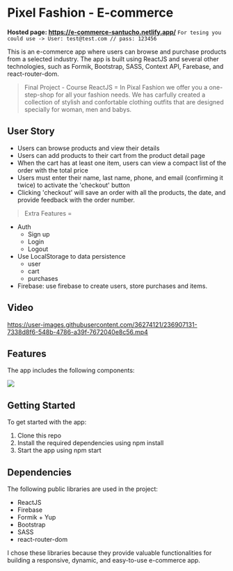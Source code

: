 # Pixel Fashion - E-commerce 

**Hosted page: https://e-commerce-santucho.netlify.app/**
`For tesing you could use -> User: test@test.com // pass: 123456`

This is an e-commerce app where users can browse and purchase products from a selected industry. The app is built using ReactJS and several other technologies, such as Formik, Bootstrap, SASS, Context API, Farebase, and react-router-dom.

> Final Project - Course ReactJS = In Pixal Fashion we offer you a one-step-shop for all your fashion needs. We has carfully created a collection of stylish and confortable clothing outfits that are designed specially for woman, men and babys. 

## User Story
- Users can browse products and view their details
- Users can add products to their cart from the product detail page
- When the cart has at least one item, users can view a compact list of the order with the total price
- Users must enter their name, last name, phone, and email (confirming it twice) to activate the 'checkout' button
- Clicking 'checkout' will save an order with all the products, the date, and provide feedback with the order number.

> Extra Features =
- Auth
	- Sign up
	- Login 
	- Logout
-  Use LocalStorage to data persistence
	- user
	- cart
	- purchases
- Firebase: use firebase to create users, store purchases and items.

## Video

https://user-images.githubusercontent.com/36274121/236907131-7338d8f6-548b-4786-a39f-7672040e8c56.mp4


## Features
The app includes the following components:

![](https://firebasestorage.googleapis.com/v0/b/e-commerce-react-c172d.appspot.com/o/e-commerse-structure-2.png?alt=media&token=21404d99-138d-4f64-bbd9-6e813159affd)

## Getting Started
To get started with the app:

1. Clone this repo
2. Install the required dependencies using npm install
3. Start the app using npm start

## Dependencies
The following public libraries are used in the project:

- ReactJS
- Firebase
- Formik + Yup
- Bootstrap
- SASS
- react-router-dom

I chose these libraries because they provide valuable functionalities for building a responsive, dynamic, and easy-to-use e-commerce app.
